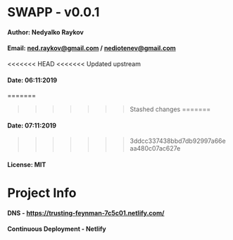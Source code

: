# SWAPP - v0.0.1

#### Author: Nedyalko Raykov
#### Email: ned.raykov@gmail.com / nediotenev@gmail.com
<<<<<<< HEAD
<<<<<<< Updated upstream
#### Date: 06:11:2019
=======
>>>>>>> Stashed changes
=======
#### Date: 07:11:2019
>>>>>>> 3ddcc337438bbd7db92997a66eaa480c07ac627e
#### License: MIT

# Project Info

#### DNS - https://trusting-feynman-7c5c01.netlify.com/
#### Continuous Deployment - Netlify

